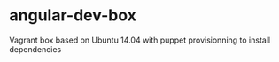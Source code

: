 angular-dev-box
===============

Vagrant box based on Ubuntu 14.04 with puppet provisionning to install dependencies
